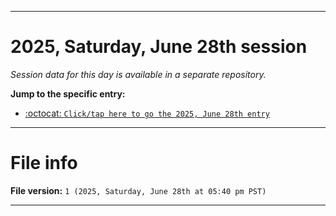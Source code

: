 
***

# 2025, Saturday, June 28th session

_Session data for this day is available in a separate repository._

**Jump to the specific entry:**

- [:octocat: `Click/tap here to go the 2025, June 28th entry`](https://github.com/seanpm2001/SeansLifeArchive_Images_TinyTower_Y2025/tree/SeansLifeArchive_Images_TinyTower_Y2025_Main-dev/2025/06_June/28/)

***

# File info

**File version:** `1 (2025, Saturday, June 28th at 05:40 pm PST)`

***
